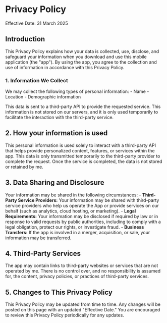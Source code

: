 # Privacy Policy

Effective Date: 31 March 2025

## Introduction

This Privacy Policy explains how your data is collected, use, disclose, and safeguard your information when you download and use this mobile application (the "app"). By using the app, you agree to the collection and use of information in accordance with this Privacy Policy.

### 1. Information We Collect
We may collect the following types of personal information:
    - Name
    - Location
    - Demographic information

This data is sent to a third-party API to provide the requested service. This information is not stored on our servers, and it is only used temporarily to facilitate the interaction with the third-party service.

## 2. How your information is used
This personal information is used solely to interact with a third-party API that helps provide personalized content, features, or services within the app. This data is only transmitted temporarily to the third-party provider to complete the request. Once the service is completed, the data is not stored or retained by me.

## 3. Data Sharing and Disclosure
Your information may be shared in the following circumstances:
    - **Third-Party Service Providers:** Your information may be shared with third-party service providers who help us operate the App or provide services on our behalf (such as analytics, cloud hosting, or marketing).
    - **Legal Requirements:** Your information may be disclosed if required by law or in response to valid requests by public authorities, including to comply with a legal obligation, protect our rights, or investigate fraud.
    - **Business Transfers:** If the app is involved in a merger, acquisition, or sale, your information may be transferred.

## 4. Third-Party Services
The app may contain links to third-party websites or services that are not operated by me. There is no control over, and no responsibility is assumed for, the content, privacy policies, or practices of third-party services.

## 5. Changes to This Privacy Policy
This Privacy Policy may be updated from time to time. Any changes will be posted on this page with an updated "Effective Date." You are encouraged to review this Privacy Policy periodically for any updates.
